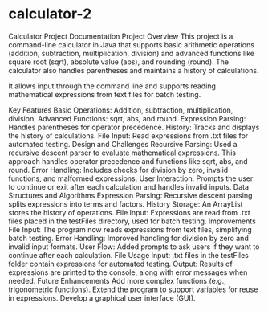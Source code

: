 # calculator-2
Calculator Project Documentation
Project Overview
This project is a command-line calculator in Java that supports basic arithmetic operations (addition, subtraction, multiplication, division) and advanced functions like square root (sqrt), absolute value (abs), and rounding (round). The calculator also handles parentheses and maintains a history of calculations.

It allows input through the command line and supports reading mathematical expressions from text files for batch testing.

Key Features
Basic Operations: Addition, subtraction, multiplication, division.
Advanced Functions: sqrt, abs, and round.
Expression Parsing: Handles parentheses for operator precedence.
History: Tracks and displays the history of calculations.
File Input: Read expressions from .txt files for automated testing.
Design and Challenges
Recursive Parsing: Used a recursive descent parser to evaluate mathematical expressions. This approach handles operator precedence and functions like sqrt, abs, and round.
Error Handling: Includes checks for division by zero, invalid functions, and malformed expressions.
User Interaction: Prompts the user to continue or exit after each calculation and handles invalid inputs.
Data Structures and Algorithms
Expression Parsing: Recursive descent parsing splits expressions into terms and factors.
History Storage: An ArrayList<String> stores the history of operations.
File Input: Expressions are read from .txt files placed in the testFiles directory, used for batch testing.
Improvements
File Input: The program now reads expressions from text files, simplifying batch testing.
Error Handling: Improved handling for division by zero and invalid input formats.
User Flow: Added prompts to ask users if they want to continue after each calculation.
File Usage
Input: .txt files in the testFiles folder contain expressions for automated testing.
Output: Results of expressions are printed to the console, along with error messages when needed.
Future Enhancements
Add more complex functions (e.g., trigonometric functions).
Extend the program to support variables for reuse in expressions.
Develop a graphical user interface (GUI).

